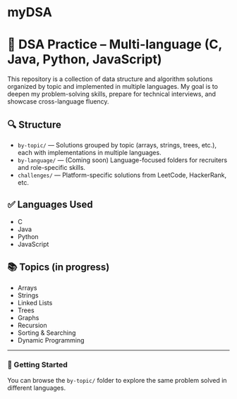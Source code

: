 # myDSA
# 🧠 DSA Practice – Multi-language (C, Java, Python, JavaScript)

This repository is a collection of data structure and algorithm solutions organized by topic and implemented in multiple languages. My goal is to deepen my problem-solving skills, prepare for technical interviews, and showcase cross-language fluency.

## 🔍 Structure

- `by-topic/` — Solutions grouped by topic (arrays, strings, trees, etc.), each with implementations in multiple languages.
- `by-language/` — (Coming soon) Language-focused folders for recruiters and role-specific skills.
- `challenges/` — Platform-specific solutions from LeetCode, HackerRank, etc.

## ✅ Languages Used
- C
- Java
- Python
- JavaScript

## 📚 Topics (in progress)
- Arrays
- Strings
- Linked Lists
- Trees
- Graphs
- Recursion
- Sorting & Searching
- Dynamic Programming

---

### 🏁 Getting Started
You can browse the `by-topic/` folder to explore the same problem solved in different languages.
